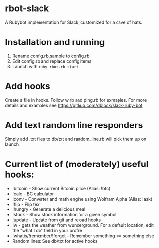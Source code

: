 # rbot-slack
A Rubybot implementation for Slack, customized for a cave of hats.

# Installation and running
1. Rename config.rb.sample to config.rb
2. Edit config.rb and replace config items
3. Launch with `ruby rbot.rb start`

# Add hooks
Create a file in hooks.  Follow w.rb and ping.rb for exmaples.  For more details and examples see https://github.com/dblock/slack-ruby-bot

# Add text random line responders
Simply add .txt files to db/txt and random_line.rb will pick them up on launch

# Current list of (moderately) useful hooks:
* !bitcoin - Show current Bitcoin price (Alias: !btc)
* !calc - BC calculator
* !conv - Converter and math engine using Wolfram Alpha (Alias: !ask)
* !flip - Flip text
* !hungry - Generate a delicious meal
* !stock - Show stock information for a given symbol
* !update - Update from git and reload hooks
* !w - gets the weather from wunderground.  For a default location, edit the "what I do" field in your profile
* !whatis/!remember/!forget - Remember something == something else
* Random lines: See db/txt for active hooks
